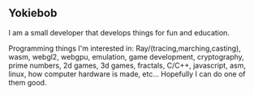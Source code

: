 ## Yokiebob

I am a small developer that develops things for fun and education.

Programming things I'm interested in: Ray/(tracing,marching,casting), wasm, webgl2, webgpu, emulation, game development, cryptography, prime numbers, 2d games, 3d games, fractals, C/C++, javascript, asm, linux, how computer hardware is made, etc...
Hopefully I can do one of them good.

